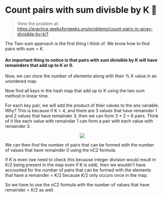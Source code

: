 # Count pairs with sum divisble by K 👯 
> View the problem at: https://practice.geeksforgeeks.org/problems/count-pairs-in-array-divisible-by-k/1

The Two-sum approach is the first thing I think of. We know how to find pairs with sum = K.

#### An important thing to notice is that pairs with sum divisible by K will have remainders that add up to K or 0.

Now, we can store the number of elements along with their % K value in an unordered map.

Now find all keys in the hash map that add up to K using the two sum method in linear time.

For each key pair, we will add the product of their values to the ans variable. Why? This is because
if K = 4, and there are 3 values that have remainder 1 and 2 values that have remainder 3, then we can form 3 * 2 = 6 pairs.
Think of it like each value with remainder 1 can form a pair with each value with remainder 3.

<p align="center">
  <img src="https://github.com/nithishakumar/arriving-at-DSA-solns/blob/main/Arrays/Count%20Pairs%20Whose%20Sum%20is%20Divisible%20by%20K/img/Picture1.png" /> 
 </p>

We can then find the number of pairs that can be formed with the number of values that have remainder 0
using the nC2 formula.

If K is even (we need to check this because integer division would result in K/2 being present in the map
even if K is odd), then we wouldn't have accounted for the number of pairs that can be formed with the elements
that have a remainder = K/2 because K/2 only occurs once in the map.

So we have to use the nC2 formula with the number of values that have remainder = K/2 as well.








